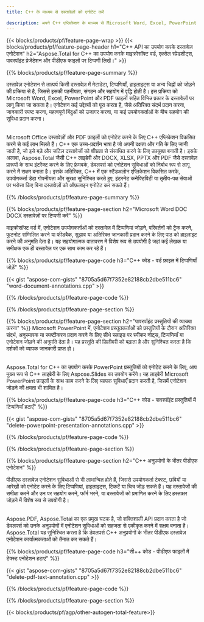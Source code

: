 ```yaml
---
title: C++ के माध्यम से दस्तावेज़ों को एनोटेट करें 

description: अपने C++ एप्लिकेशन के माध्यम से Microsoft Word, Excel, PowerPoint प्रेजेंटेशन और PDF फ़ाइलों को एनोटेट करें। एनोटेशन को आसानी से प्रबंधित करें।
---
```


{{< blocks/products/pf/feature-page-wrap >}}
{{< blocks/products/pf/feature-page-header h1="C++ API का उपयोग करके दस्तावेज़ एनोटेशन" h2="Aspose.Total for C++ का उपयोग करके माइक्रोसॉफ्ट वर्ड, एक्सेल स्प्रेडशीट्स, पावरपॉइंट प्रेजेंटेशन और पीडीएफ फाइलों पर टिप्पणी लिखें।" >}}

{{% blocks/products/pf/feature-page-summary %}}


दस्तावेज़ एनोटेशन से तात्पर्य किसी दस्तावेज़ में मेटाडेटा, टिप्पणियाँ, हाइलाइट्स या अन्य चिह्नों को जोड़ने की प्रक्रिया से है, जिससे इसकी पठनीयता, संगठन और सहयोग में वृद्धि होती है। इस प्रक्रिया को Microsoft Word, Excel, PowerPoint और PDF फ़ाइलों सहित विभिन्न प्रकार के दस्तावेज़ों पर लागू किया जा सकता है। एनोटेशन कई उद्देश्यों को पूरा करता है, जैसे अतिरिक्त संदर्भ प्रदान करना, जानकारी स्पष्ट करना, महत्वपूर्ण बिंदुओं को उजागर करना, या कई उपयोगकर्ताओं के बीच सहयोग की सुविधा प्रदान करना। <br /><br />

Microsoft Office दस्तावेज़ों और PDF फ़ाइलों को एनोटेट करने के लिए C++ एप्लिकेशन विकसित करने से कई लाभ मिलते हैं। C++ एक उच्च-प्रदर्शन भाषा है जो अपनी दक्षता और गति के लिए जानी जाती है, जो इसे बड़े और जटिल दस्तावेजों को शीघ्रता से संसाधित करने के लिए उपयुक्त बनाती है। इसके अलावा, Aspose.Total जैसी C++ लाइब्रेरी और DOCX, XLSX, PPTX और PDF जैसे दस्तावेज़ प्रारूपों के साथ इंटरैक्ट करने के लिए फ्रेमवर्क, डेवलपर्स को एनोटेशन सुविधाओं को निर्बाध रूप से लागू करने में सक्षम बनाता है। इसके अतिरिक्त, C++ में एक स्टैंडअलोन एप्लिकेशन विकसित करके, उपयोगकर्ता डेटा गोपनीयता और सुरक्षा सुनिश्चित करते हुए, इंटरनेट कनेक्टिविटी या तृतीय-पक्ष सेवाओं पर भरोसा किए बिना दस्तावेज़ों को ऑफ़लाइन एनोटेट कर सकते हैं। 

{{% /blocks/products/pf/feature-page-summary  %}}

{{% blocks/products/pf/feature-page-section  h2="Microsoft Word DOC DOCX दस्तावेज़ों पर टिप्पणी करें" %}}

माइक्रोसॉफ्ट वर्ड में, एनोटेशन उपयोगकर्ताओं को दस्तावेज़ में टिप्पणियां जोड़ने, परिवर्तनों को ट्रैक करने, फुटनोट सम्मिलित करने या फीडबैक, सुझाव या अतिरिक्त जानकारी प्रदान करने के लिए पाठ को हाइलाइट करने की अनुमति देता है। यह सहयोगात्मक वातावरण में विशेष रूप से उपयोगी है जहां कई लेखक या समीक्षक एक ही दस्तावेज़ पर एक साथ काम कर रहे हैं।

{{% blocks/products/pf/feature-page-code h3="C++ कोड - वर्ड फ़ाइल में टिप्पणियाँ जोड़ें" %}}

{{< gist "aspose-com-gists" "8705a5d67f7352e82188cb2dbe511bc6" "word-document-annotations.cpp" >}}

{{% /blocks/products/pf/feature-page-code  %}}


{{% /blocks/products/pf/feature-page-section %}}

{{% blocks/products/pf/feature-page-section  h2="पावरपॉइंट प्रस्तुतियों की व्याख्या करना" %}}
Microsoft PowerPoint में, एनोटेशन प्रस्तुतकर्ताओं को प्रस्तुतियों के दौरान अतिरिक्त संदर्भ, अनुस्मारक या स्पष्टीकरण प्रदान करने के लिए सीधे स्लाइड पर स्पीकर नोट्स, टिप्पणियाँ या एनोटेशन जोड़ने की अनुमति देता है। यह प्रस्तुति की डिलीवरी को बढ़ाता है और सुनिश्चित करता है कि दर्शकों को व्यापक जानकारी प्राप्त हो।<br /><br />

Aspose.Total for C++ का उपयोग करके PowerPoint प्रस्तुतियों को एनोटेट करने के लिए, आप मुख्य रूप से C++ लाइब्रेरी के लिए Aspose.Slides का उपयोग करेंगे। यह लाइब्रेरी Microsoft PowerPoint फ़ाइलों के साथ काम करने के लिए व्यापक सुविधाएँ प्रदान करती है, जिसमें एनोटेशन जोड़ने की क्षमता भी शामिल है।<br />

{{% blocks/products/pf/feature-page-code h3="C++ कोड - पावरपॉइंट प्रस्तुतियों में टिप्पणियाँ हटाएँ" %}}

{{< gist "aspose-com-gists" "8705a5d67f7352e82188cb2dbe511bc6" "delete-powerpoint-presentation-annotations.cpp" >}}

{{% /blocks/products/pf/feature-page-code  %}}

{{% /blocks/products/pf/feature-page-section %}}

{{% blocks/products/pf/feature-page-section  h2="C++ अनुप्रयोगों के भीतर पीडीएफ एनोटेशन" %}}

पीडीएफ दस्तावेज़ एनोटेशन सुविधाओं से भी लाभान्वित होते हैं, जिससे उपयोगकर्ता टेक्स्ट, छवियों या आरेखों को एनोटेट करने के लिए टिप्पणियां, हाइलाइट्स, टिकटें या चित्र जोड़ सकते हैं। यह दस्तावेजों की समीक्षा करने और उन पर सहयोग करने, फॉर्म भरने, या दस्तावेजों को प्रमाणित करने के लिए हस्ताक्षर जोड़ने में विशेष रूप से उपयोगी है। <br /><br />

Aspose.PDF, Aspose.Total का एक प्रमुख घटक है, जो शक्तिशाली API प्रदान करता है जो डेवलपर्स को उनके अनुप्रयोगों में एनोटेशन सुविधाओं को सहजता से एकीकृत करने में सक्षम बनाता है। Aspose.Total यह सुनिश्चित करता है कि डेवलपर्स C++ अनुप्रयोगों के भीतर पीडीएफ दस्तावेज़ एनोटेशन कार्यात्मकताओं को तैनात कर सकते हैं।

{{% blocks/products/pf/feature-page-code h3="सी++ कोड - पीडीएफ फाइलों में टेक्स्ट एनोटेशन हटाएं" %}}

{{< gist "aspose-com-gists" "8705a5d67f7352e82188cb2dbe511bc6" "delete-pdf-text-annotation.cpp" >}}

{{% /blocks/products/pf/feature-page-code  %}}

{{% /blocks/products/pf/feature-page-section %}}

{{< blocks/products/pf/agp/other-autogen-total-feature>}}